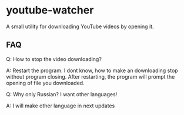 # youtube-watcher

A small utility for downloading YouTube videos by opening it.

## FAQ

Q: How to stop the video downloading?

A: Restart the program. I dont know, how to make an downloading stop without program closing. After restarting, the program will prompt the opening of file you downloaded.

Q: Why only Russian? I want other languages!

A: I will make other language in next updates
